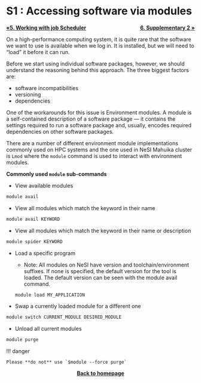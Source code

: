 # S1 : Accessing software via modules

<p style="text-align:left;">
    <b><a class="btn" href="https://genomicsaotearoa.github.io/Workshop-Bash_Scripting_And_HPC_Job_Scheduler/workshop_material/5_working_with_job_scheduler.html" style="background: var(--bs-green);font-weight:bold">&laquo;5. Working with job Scheduler</a></b>
    <span style="float:right;">
    <b><a class="btn" href="https://genomicsaotearoa.github.io/Workshop-Bash_Scripting_And_HPC_Job_Scheduler/workshop_material/7_supplementary_2.html" style="background: var(--bs-green);font-weight:bold">6. Supplementary 2  &raquo;</a></b>
    </span>
</p>

On a high-performance computing system, it is quite rare that the software we want to use is available when we log in. It is installed, but we will need to “load” it before it can run.

Before we start using individual software packages, however, we should understand the reasoning behind this approach. The three biggest factors are:

* software incompatibilities
* versioning
* dependencies

One of the workarounds for this issue is Environment modules. A module is a self-contained description of a software package — it contains the settings required to run a software package and, usually, encodes required dependencies on other software packages.

There are a number of different environment module implementations commonly used on HPC systems and the one used in NeSI Mahuika cluster is `Lmod` where the `module` command is used to interact with environment modules.

**Commonly used `module` sub-commands**

* View available modules
```bash
module avail
```

* View all modules which match the keyword in their name
```bash
module avail KEYWORD
```

* View all modules which match the keyword in their name or description
```bash
module spider KEYWORD
```
* Load a specific program

    - Note: All modules on NeSI have version and toolchain/environment suffixes. If none is specified, the default version for the tool is loaded. The default version can be seen with the module avail command.
    ```bash
    module load MY_APPLICATION
    ```
    
*  Swap a currently loaded module for a different one

```bash
module switch CURRENT_MODULE DESIRED_MODULE
```

* Unload all current modules

```bash
module purge
```
!!! danger 

    Please **do not** use `$module --force purge`



<p align="center"><b><a href="https://genomicsaotearoa.github.io/Workshop-Bash_Scripting_And_HPC_Job_Scheduler/">Back to homepage</a></b></p>